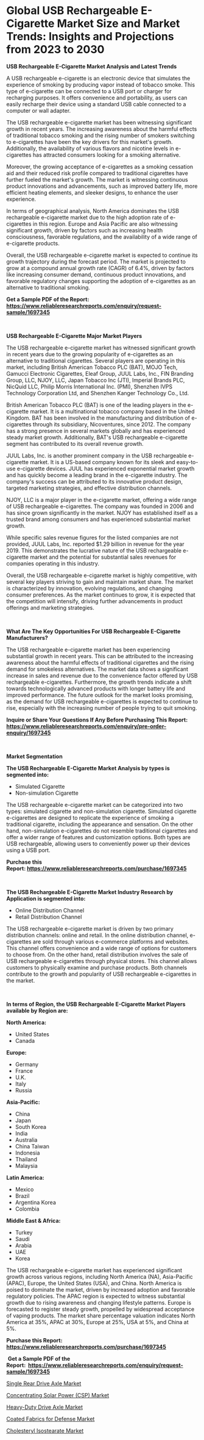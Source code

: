 <p><h1>Global USB Rechargeable E-Cigarette Market Size and Market Trends: Insights and Projections from 2023 to 2030</h1></p><p><strong>USB Rechargeable E-Cigarette Market Analysis and Latest Trends</strong></p>
<p><p>A USB rechargeable e-cigarette is an electronic device that simulates the experience of smoking by producing vapor instead of tobacco smoke. This type of e-cigarette can be connected to a USB port or charger for recharging purposes. It offers convenience and portability, as users can easily recharge their device using a standard USB cable connected to a computer or wall adapter.</p><p>The USB rechargeable e-cigarette market has been witnessing significant growth in recent years. The increasing awareness about the harmful effects of traditional tobacco smoking and the rising number of smokers switching to e-cigarettes have been the key drivers for this market's growth. Additionally, the availability of various flavors and nicotine levels in e-cigarettes has attracted consumers looking for a smoking alternative.</p><p>Moreover, the growing acceptance of e-cigarettes as a smoking cessation aid and their reduced risk profile compared to traditional cigarettes have further fueled the market's growth. The market is witnessing continuous product innovations and advancements, such as improved battery life, more efficient heating elements, and sleeker designs, to enhance the user experience.</p><p>In terms of geographical analysis, North America dominates the USB rechargeable e-cigarette market due to the high adoption rate of e-cigarettes in this region. Europe and Asia Pacific are also witnessing significant growth, driven by factors such as increasing health consciousness, favorable regulations, and the availability of a wide range of e-cigarette products.</p><p>Overall, the USB rechargeable e-cigarette market is expected to continue its growth trajectory during the forecast period. The market is projected to grow at a compound annual growth rate (CAGR) of 6.4%, driven by factors like increasing consumer demand, continuous product innovations, and favorable regulatory changes supporting the adoption of e-cigarettes as an alternative to traditional smoking.</p></p>
<p><strong>Get a Sample PDF of the Report:&nbsp; <a href="https://www.reliableresearchreports.com/enquiry/request-sample/1697345">https://www.reliableresearchreports.com/enquiry/request-sample/1697345</a></strong></p>
<p>&nbsp;</p>
<p><strong>USB Rechargeable E-Cigarette Major Market Players</strong></p>
<p><p>The USB rechargeable e-cigarette market has witnessed significant growth in recent years due to the growing popularity of e-cigarettes as an alternative to traditional cigarettes. Several players are operating in this market, including British American Tobacco PLC (BAT), MOJO Tech, Gamucci Electronic Cigarettes, Eleaf Group, JUUL Labs, Inc., FIN Branding Group, LLC, NJOY, LLC, Japan Tobacco Inc (JTI), Imperial Brands PLC, NicQuid LLC, Philip Morris International Inc. (PMI), Shenzhen IVPS Technology Corporation Ltd, and Shenzhen Kanger Technology Co., Ltd.</p><p>British American Tobacco PLC (BAT) is one of the leading players in the e-cigarette market. It is a multinational tobacco company based in the United Kingdom. BAT has been involved in the manufacturing and distribution of e-cigarettes through its subsidiary, Nicoventures, since 2012. The company has a strong presence in several markets globally and has experienced steady market growth. Additionally, BAT's USB rechargeable e-cigarette segment has contributed to its overall revenue growth.</p><p>JUUL Labs, Inc. is another prominent company in the USB rechargeable e-cigarette market. It is a US-based company known for its sleek and easy-to-use e-cigarette devices. JUUL has experienced exponential market growth and has quickly become a leading brand in the e-cigarette industry. The company's success can be attributed to its innovative product design, targeted marketing strategies, and effective distribution channels.</p><p>NJOY, LLC is a major player in the e-cigarette market, offering a wide range of USB rechargeable e-cigarettes. The company was founded in 2006 and has since grown significantly in the market. NJOY has established itself as a trusted brand among consumers and has experienced substantial market growth.</p><p>While specific sales revenue figures for the listed companies are not provided, JUUL Labs, Inc. reported $1.29 billion in revenue for the year 2019. This demonstrates the lucrative nature of the USB rechargeable e-cigarette market and the potential for substantial sales revenues for companies operating in this industry.</p><p>Overall, the USB rechargeable e-cigarette market is highly competitive, with several key players striving to gain and maintain market share. The market is characterized by innovation, evolving regulations, and changing consumer preferences. As the market continues to grow, it is expected that the competition will intensify, driving further advancements in product offerings and marketing strategies.</p></p>
<p>&nbsp;</p>
<p><strong>What Are The Key Opportunities For USB Rechargeable E-Cigarette Manufacturers?</strong></p>
<p><p>The USB rechargeable e-cigarette market has been experiencing substantial growth in recent years. This can be attributed to the increasing awareness about the harmful effects of traditional cigarettes and the rising demand for smokeless alternatives. The market data shows a significant increase in sales and revenue due to the convenience factor offered by USB rechargeable e-cigarettes. Furthermore, the growth trends indicate a shift towards technologically advanced products with longer battery life and improved performance. The future outlook for the market looks promising, as the demand for USB rechargeable e-cigarettes is expected to continue to rise, especially with the increasing number of people trying to quit smoking.</p></p>
<p><strong>Inquire or Share Your Questions If Any Before Purchasing This Report: <a href="https://www.reliableresearchreports.com/enquiry/pre-order-enquiry/1697345">https://www.reliableresearchreports.com/enquiry/pre-order-enquiry/1697345</a></strong></p>
<p>&nbsp;</p>
<p><strong>Market Segmentation</strong></p>
<p><strong>The USB Rechargeable E-Cigarette Market Analysis by types is segmented into:</strong></p>
<p><ul><li>Simulated Cigarette</li><li>Non-simulation Cigarette</li></ul></p>
<p><p>The USB rechargeable e-cigarette market can be categorized into two types: simulated cigarette and non-simulation cigarette. Simulated cigarette e-cigarettes are designed to replicate the experience of smoking a traditional cigarette, including the appearance and sensation. On the other hand, non-simulation e-cigarettes do not resemble traditional cigarettes and offer a wider range of features and customization options. Both types are USB rechargeable, allowing users to conveniently power up their devices using a USB port.</p></p>
<p><strong>Purchase this Report:&nbsp;<a href="https://www.reliableresearchreports.com/purchase/1697345">https://www.reliableresearchreports.com/purchase/1697345</a></strong></p>
<p>&nbsp;</p>
<p><strong>The USB Rechargeable E-Cigarette Market Industry Research by Application is segmented into:</strong></p>
<p><ul><li>Online Distribution Channel</li><li>Retail Distribution Channel</li></ul></p>
<p><p>The USB rechargeable e-cigarette market is driven by two primary distribution channels: online and retail. In the online distribution channel, e-cigarettes are sold through various e-commerce platforms and websites. This channel offers convenience and a wide range of options for customers to choose from. On the other hand, retail distribution involves the sale of USB rechargeable e-cigarettes through physical stores. This channel allows customers to physically examine and purchase products. Both channels contribute to the growth and popularity of USB rechargeable e-cigarettes in the market.</p></p>
<p>&nbsp;</p>
<p><strong>In terms of Region, the USB Rechargeable E-Cigarette Market Players available by Region are:</strong></p>
<p>
    <p> <strong> North America: </strong>
        <ul>
            <li>United States</li>
            <li>Canada</li>
        </ul>
        </p> 
    <p> <strong> Europe: </strong>
        <ul>
            <li>Germany</li>
            <li>France</li>
            <li>U.K.</li>
            <li>Italy</li>
            <li>Russia</li>
        </ul>
        </p> 
    <p> <strong> Asia-Pacific: </strong>
        <ul>
            <li>China</li>
            <li>Japan</li>
            <li>South Korea</li>
            <li>India</li>
            <li>Australia</li>
            <li>China Taiwan</li>
            <li>Indonesia</li>
            <li>Thailand</li>
            <li>Malaysia</li>
        </ul>
        </p> 
    <p> <strong> Latin America: </strong>
        <ul>
            <li>Mexico</li>
            <li>Brazil</li>
            <li>Argentina Korea</li>
            <li>Colombia</li>
        </ul>
        </p> 
    <p> <strong> Middle East & Africa: </strong>
        <ul>
            <li>Turkey</li>
            <li>Saudi</li>
            <li>Arabia</li>
            <li>UAE</li>
            <li>Korea</li>
        </ul>
    </p>
    </p>
<p><p>The USB rechargeable e-cigarette market has experienced significant growth across various regions, including North America (NA), Asia-Pacific (APAC), Europe, the United States (USA), and China. North America is poised to dominate the market, driven by increased adoption and favorable regulatory policies. The APAC region is expected to witness substantial growth due to rising awareness and changing lifestyle patterns. Europe is forecasted to register steady growth, propelled by widespread acceptance of vaping products. The market share percentage valuation indicates North America at 35%, APAC at 30%, Europe at 25%, USA at 5%, and China at 5%.</p></p>
<p><strong>Purchase this Report: <a href="https://www.reliableresearchreports.com/purchase/1697345">https://www.reliableresearchreports.com/purchase/1697345</a></strong></p>
<p>&nbsp;<strong>Get a Sample PDF of the Report:&nbsp;&nbsp;<a href="https://www.reliableresearchreports.com/enquiry/request-sample/1697345">https://www.reliableresearchreports.com/enquiry/request-sample/1697345</a></strong></p>
<p><strong></strong></p>
<p><p><a href="https://www.linkedin.com/pulse/single-rear-drive-axle-market-share-amp-new-trends-analysis-vkcac/">Single Rear Drive Axle Market</a></p><p><a href="https://github.com/aasishrp01/Market-Research-Report-List-1/blob/main/concentrating-solar-power-csp-market.md">Concentrating Solar Power (CSP) Market</a></p><p><a href="https://www.linkedin.com/pulse/heavy-duty-drive-axle-market-challenges-opportunities-jupbc/">Heavy-Duty Drive Axle Market</a></p><p><a href="https://medium.com/@caleighhane2777/coated-fabrics-for-defense-market-trends-and-market-analysis-forecasted-for-period-2023-2030-21c3602f3f1d">Coated Fabrics for Defense Market</a></p><p><a href="https://medium.com/@irwingibson727/cholesteryl-isostearate-market-furnishes-information-on-market-share-market-trends-and-market-f5dd62fc0d56">Cholesteryl Isostearate Market</a></p></p>